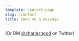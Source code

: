 ```yaml
---
template: contact-page
slug: /contact
title: Send me a message
---
```

(Or DM [@charleshood](https://twitter.com/charleshood) on Twitter)